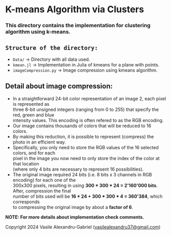# K-means Algorithm via Clusters

### This directory contains the implementation for clustering algorithm using k-means.

## `Structure of the directory:`
  * `Data/` -> Directory with all data used.
  * `kmean.jl` -> Implementation in Julia of kmeans for a plane with points.
  * `imageCompression.py` -> Image compression using kmeans algorithm.

## Detail about image compression: 
  * In a straightforward 24-bit color representation of an image 2, each pixel is represented as  
  three 8-bit unsigned integers (ranging from 0 to 255) that specify the red, green and blue    
  intensity values. This encoding is often refered to as the RGB encoding.
  * Our image contains thousands of colors that will be reduced to 16 colors.
  * By making this reduction, it is possible to represent (compress) the photo in an efficient way.
  * Specifically, you only need to store the RGB values of the 16 selected colors, and for each       
  pixel in the image you now need to only store the index of the color at that location     
  (where only 4 bits are necessary to represent 16 possibilities).
  * The original image required 24 bits (i.e. 8 bits x 3 channels in RGB encoding) for each one of the   
  300x300 pixels, resulting in using **300 * 300 * 24 = 2'160'000 bits**. After, compression the final  
  number of bits used will be **16 * 24 + 300 * 300 * 4 = 360'384**, which corresponds   
  to compressing the original image by about a **factor of 6**.

**NOTE: For more details about implementation check comments.**

Copyright 2024 Vasile Alexandru-Gabriel (vasilealexandru37@gmail.com)